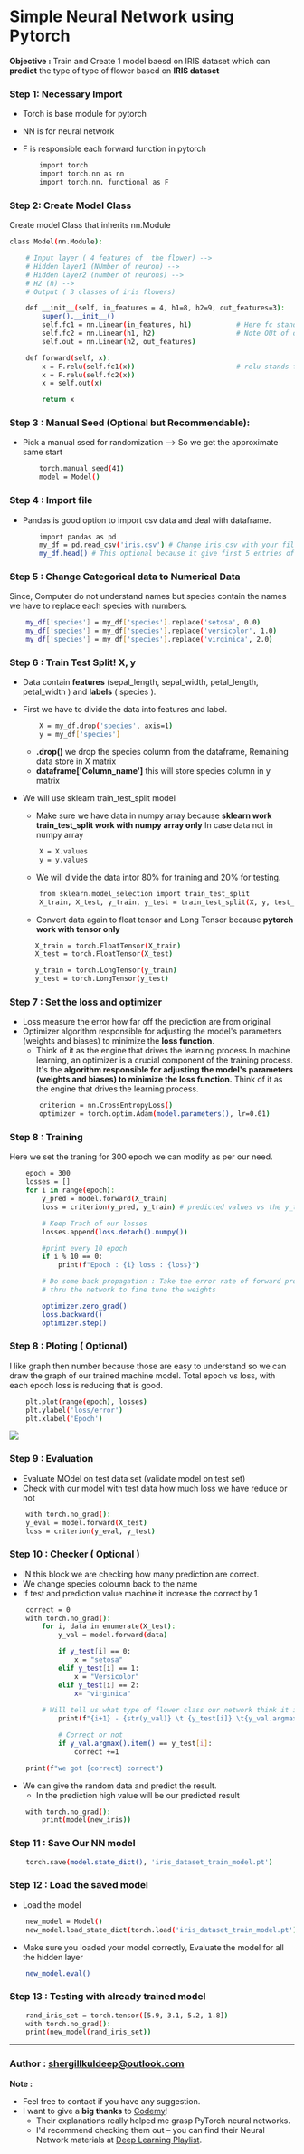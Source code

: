 # Simple Neural Network using Pytorch

**Objective :**
Train and Create 1 model baesd on IRIS dataset which can **predict** the type of type of flower based on **IRIS dataset** 

### Step 1: Necessary Import
- Torch is base module for pytorch
 - NN is for neural network
- F is responsible each forward function in pytorch

    ```bash
        import torch
        import torch.nn as nn
        import torch.nn. functional as F 
    ```
### Step 2: Create Model Class
Create model Class that inherits nn.Module
```bash
class Model(nn.Module):

    # Input layer ( 4 features of  the flower) --> 
    # Hidden layer1 (NUmber of neuron) --> 
    # Hidden layer2 (number of neurons) --> 
    # H2 (n) --> 
    # Output ( 3 classes of iris flowers)

    def __init__(self, in_features = 4, h1=8, h2=9, out_features=3):
        super().__init__()
        self.fc1 = nn.Linear(in_features, h1)           # Here fc stands for fully connected layer 
        self.fc2 = nn.Linear(h1, h2)                    # Note OUt of one layer will be input of second layer
        self.out = nn.Linear(h2, out_features)

    def forward(self, x):
        x = F.relu(self.fc1(x))                         # relu stands for Rectified Linear Units
        x = F.relu(self.fc2(x))              
        x = self.out(x)

        return x
```
### Step 3 : Manual Seed (Optional but Recommendable):
- Pick a manual ssed for randomization --> So we get the approximate same start
    ```bash
        torch.manual_seed(41)
        model = Model()
    ```
### Step 4 : Import file 
- Pandas is good option to import csv data and deal with dataframe.
    ```bash
        import pandas as pd
        my_df = pd.read_csv('iris.csv') # Change iris.csv with your file path
        my_df.head() # This optional because it give first 5 entries of the dataframe
    ```
### Step 5 : Change Categorical data to Numerical Data
Since, Computer do not understand names but species contain the names we have to replace each species with numbers. 
```bash
    my_df['species'] = my_df['species'].replace('setosa', 0.0)
    my_df['species'] = my_df['species'].replace('versicolor', 1.0)
    my_df['species'] = my_df['species'].replace('virginica', 2.0)
```
### Step 6 : Train Test Split! X, y
- Data contain **features** (sepal_length, sepal_width, petal_length, petal_width ) and **labels** ( species ). 
- First we have to divide the data into features and label.
    ```bash
        X = my_df.drop('species', axis=1)
        y = my_df['species']
    ```
    - **.drop()** we drop the species column from the dataframe, Remaining data store in X matrix
    - **dataframe['Column_name']** this will store species column in y matrix

- We will use sklearn train_test_split model
    - Make sure we have data in numpy array because **sklearn work train_test_split work with numpy array only**
    In case data not in numpy array 
    ```bash
        X = X.values
        y = y.values
    ```
    - We will divide the data intor 80% for training and 20% for testing.
    ```bash
        from sklearn.model_selection import train_test_split
        X_train, X_test, y_train, y_test = train_test_split(X, y, test_size=0.2, random_state=41)
    ```    
    - Convert data again to float tensor and Long Tensor  because **pytorch work with tensor only**
     ```bash
        X_train = torch.FloatTensor(X_train)
        X_test = torch.FloatTensor(X_test)

        y_train = torch.LongTensor(y_train)
        y_test = torch.LongTensor(y_test)
    ```   
### Step 7 : Set the loss and optimizer 
- Loss measure the error how far off the prediction are from original 
- Optimizer algorithm responsible for adjusting the model's parameters (weights and biases) to minimize the **loss function**.  
    - Think of it as the engine that drives the learning process.In machine learning, an optimizer is a crucial component of the training process. It's the **algorithm responsible for adjusting the model's parameters (weights and biases) to minimize the loss function.**  Think of it as the engine that drives the learning process.
    ```bash
        criterion = nn.CrossEntropyLoss()
        optimizer = torch.optim.Adam(model.parameters(), lr=0.01)
    ```
### Step 8 : Training 
Here we set the traning for 300 epoch we can modify as per our need. 
```bash
    epoch = 300
    losses = []
    for i in range(epoch):
        y_pred = model.forward(X_train) 
        loss = criterion(y_pred, y_train) # predicted values vs the y_train

        # Keep Trach of our losses
        losses.append(loss.detach().numpy())

        #print every 10 epoch
        if i % 10 == 0:
            print(f"Epoch : {i} loss : {loss}")

        # Do some back propagation : Take the error rate of forward propatation and feed it back 
        # thru the network to fine tune the weights

        optimizer.zero_grad()
        loss.backward()
        optimizer.step()

```
### Step 8 : Ploting ( Optional)
I like graph then number because those are easy to understand so we can draw the graph of our trained machine model.
Total epoch vs loss, with each epoch loss is reducing that is good.
```bash
    plt.plot(range(epoch), losses)
    plt.ylabel('loss/error')
    plt.xlabel('Epoch')
```
![](images/Epoch_Vs_Loss.jpg)

### Step 9 : Evaluation 
- Evaluate MOdel on test data set (validate model on test set)
- Check with our model with test data how much loss we have reduce or not 
```bash
    with torch.no_grad():                  
    y_eval = model.forward(X_test)     
    loss = criterion(y_eval, y_test)
```
### Step 10 : Checker ( Optional )
- IN this block we are checking how many prediction are correct.
- We change species coloumn back to the name 
- If test and prediction value machine it increase the correct by 1 
```bash
    correct = 0
    with torch.no_grad():
        for i, data in enumerate(X_test):
            y_val = model.forward(data)

            if y_test[i] == 0:
                x = "setosa"
            elif y_test[i] == 1:
                x = "Versicolor"
            elif y_test[i] == 2:
                x= "virginica"
            
        # Will tell us what type of flower class our network think it is
            print(f"{i+1} - {str(y_val)} \t {y_test[i]} \t{y_val.argmax().item()}")

            # Correct or not
            if y_val.argmax().item() == y_test[i]:
                correct +=1

    print(f"we got {correct} correct")

```
- We can give the random data and predict the result.
    - In the prediction high value will be our predicted result
```bash
    with torch.no_grad():
        print(model(new_iris))
```

### Step 11 : Save Our NN model 
```bash
    torch.save(model.state_dict(), 'iris_dataset_train_model.pt')
```

### Step 12 : Load the saved model
- Load the model
```bash
    new_model = Model()
    new_model.load_state_dict(torch.load('iris_dataset_train_model.pt'))
```
- Make sure you loaded your model correctly, Evaluate the model for all the hidden layer
```bash
    new_model.eval()
```

### Step 13 : Testing with already trained model 
```bash
    rand_iris_set = torch.tensor([5.9, 3.1, 5.2, 1.8])
    with torch.no_grad():
    print(new_model(rand_iris_set))
```

---
### Author : shergillkuldeep@outlook.com
**Note :** 
- Feel free to contact if you have any suggestion.
- I want to give a **big thanks** to [Codemy](https://codemy.com)! 
    - Their explanations really helped me grasp PyTorch neural networks.
    - I'd recommend checking them out – you can find their Neural Network materials at [Deep Learning Playlist](https://www.youtube.com/playlist?list=PLCC34OHNcOtpcgR9LEYSdi9r7XIbpkpK1).